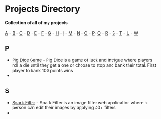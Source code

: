 # Projects Directory
#### Collection of all of my projects 

[A](#a) - [B](#b) - [C](#c) - [D](#d) - [E](#e) - [F](#f) - [G](#g) - [H](#h) - [I](#i) - [M](#m) - [N](#n) - [O](#o) - [P](#p)- [Q](#q) - [R](#r) - [S](#s) - [T](#t) - [U](#u) - [W](#w)


## P <a id="p"></a>
- <a href="https://github.com/Sayan-Maity/Pig-Dice-Game">Pig Dice Game<a/> - Pig Dice is a game of luck and intrigue where players roll a die until they get a one or choose to stop and bank their total. First player to bank 100 points wins
-

  ## S <a id="s"></a>
- <a href="https://github.com/Sayan-Maity/Spark-Filter">Spark Filter<a/> - Spark Filter is an image filter web application where a person can edit their images by applying 40+ filters
-
